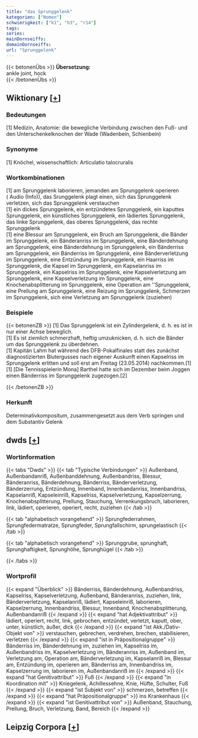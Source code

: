 ```yaml
---
title: "das Sprunggelenk"
kategorien: ["Nomen"]
schwierigkeit: ["k1", "h3", "r14"]
tags:
series:
mainDornseiffs:
domainDornseiffs:
url: "Sprunggelenk"
---
```


{{< betonenÜbs >}}
**Übersetzung:**  
ankle joint, hock  
{{< /betonenÜbs >}}

## Wiktionary [[+](https://de.wiktionary.org/wiki/Sprunggelenk)]

### Bedeutungen
[1] Medizin, Anatomie: die bewegliche Verbindung zwischen den Fuß- und den Unterschenkelknochen der Wade (Wadenbein, Schienbein)  

### Synonyme
[1] Knöchel, wissenschaftlich: Articulatio talocruralis  

### Wortkombinationen
[1] am Sprunggelenk laborieren, jemanden am Sprunggelenk operieren ( Audio (Info)), das Srunggelenk plagt einen, sich das Sprunggelenk verletzen, sich das Sprunggelenk verstauchen  
[1] ein dickes Sprunggelenk, ein entzündetes Sprunggelenk, ein kaputtes Sprunggelenk, ein künstliches Sprunggelenk, ein lädiertes Sprunggelenk, das linke Sprunggelenk, das oberes Sprunggelenk, das rechte Sprunggelenk  
[1] eine Blessur am Sprunggelenk, ein Bruch am Sprunggelenk, die Bänder im Sprunggelenk, ein Bänderanriss im Sprunggelenk, eine Bänderdehnung am Sprunggelenk, eine Bänderdehnung im Sprunggelenk, ein Bänderriss am Sprunggelenk, ein Bänderriss im Sprunggelenk, eine Bänderverletzung im Sprunggelenk, eine Entzündung im Sprunggelenk, ein Haarriss im Sprunggelenk, die Kapsel im Sprunggelenk, ein Kapselanriss im Sprunggelenk, ein Kapselriss im Sprunggelenk, eine Kapselverletzung am Sprunggelenk, eine Kapselverletzung im Sprunggelenk, eine Knochenabsplitterung im Sprunggelenk, eine Operation am ''Sprunggelenk, eine Prellung am Sprunggelenk, eine Reizung im Sprunggelenk, Schmerzen im Sprunggelenk, sich eine Verletzung am Sprunggelenk (zuziehen)  

### Beispiele
{{< betonenZB >}}
[1] Das Sprunggelenk ist ein Zylindergelenk, d. h. es ist in nur einer Achse beweglich.  
[1] Es ist ziemlich schmerzhaft, heftig umzuknicken, d. h. sich die Bänder um das Sprunggelenk zu überdehnen.  
[1] Kapitän Lahm hat während des DFB-Pokalfinales statt des zunächst diagnostizierten Blutergusses nach eigener Auskunft einen Kapselriss im Sprunggelenk erlitten und soll erst am Freitag (23.05.2014) nachkommen.[1]  
[1] [Die Tennisspielerin Mona] Barthel hatte sich im Dezember beim Joggen einen Bänderriss im Sprunggelenk zugezogen.[2]  

{{< /betonenZB >}}
### Herkunft
Determinativkompositum, zusammengesetzt aus dem Verb springen und dem Substantiv Gelenk  



## dwds [[+](https://www.dwds.de/wb/Sprunggelenk)]

### Wortinformation
{{< tabs "Dwds" >}}
{{< tab "Typische Verbindungen" >}}
Außenband, Außenbandanriß, Außenbanddehnung, Außenbandriss, Blessur, Bänderanriss, Bänderdehnung, Bänderriss, Bänderverletzung, Bänderzerrung, Entzündung, Innenband, Innenbandanriss, Innenbandriss, Kapselanriß, Kapseleinriß, Kapselriss, Kapselverletzung, Kapselzerrung, Knochenabsplitterung, Prellung, Stauchung, Verrenkungsbruch, laborieren, link, lädiert, operieren, operiert, recht, zuziehen
{{< /tab >}}

{{< tab "alphabetisch vorangehend" >}}
Sprungfederrahmen, Sprungfedermatratze, Sprungfeder, Sprungfallschirm, sprungelastisch
{{< /tab >}}

{{< tab "alphabetisch vorangehend" >}}
Sprunggrube, sprunghaft, Sprunghaftigkeit, Sprunghöhe, Sprunghügel
{{< /tab >}}

{{< /tabs >}}

### Wortprofil
{{< expand "Überblick" >}} Bänderriss, Bänderdehnung, Außenbandriss, Kapselriss, Kapselverletzung, Außenband, Bänderanriss, zuziehen, link, Bänderverletzung, Kapselanriß, lädiert, Kapseleinriß, laborieren, Kapselzerrung, Innenbandriss, Blessur, Innenband, Knochenabsplitterung, Außenbandanriß {{< /expand >}}
{{< expand "hat Adjektivattribut" >}} lädiert, operiert, recht, link, gebrochen, entzündet, verletzt, kaputt, ober, unter, künstlich, äußer, dick {{< /expand >}}
{{< expand "ist Akk./Dativ-Objekt von" >}} verstauchen, gebrechen, verdrehen, brechen, stabilisieren, verletzen {{< /expand >}}
{{< expand "ist in Präpositionalgruppe" >}} Bänderriss im, Bänderdehnung im, zuziehen im, Kapselriss im, Außenbandriss im, Kapselverletzung im, Bänderanriss im, Außenband im, Verletzung am, Operation am, Bänderverletzung im, Kapselanriß im, Blessur am, Entzündung im, operieren am, Bänderriss am, Innenbandriss im, Kapselzerrung im, laborieren im, Außenbandanriß im {{< /expand >}}
{{< expand "hat Genitivattribut" >}} Fuß {{< /expand >}}
{{< expand "in Koordination mit" >}} Kniegelenk, Achillessehne, Knie, Hüfte, Schulter, Fuß {{< /expand >}}
{{< expand "ist Subjekt von" >}} schmerzen, betreffen {{< /expand >}}
{{< expand "hat Präpositionalgruppe" >}} ins Krankenhaus {{< /expand >}}
{{< expand "ist Genitivattribut von" >}} Außenband, Stauchung, Prellung, Bruch, Verletzung, Band, Bereich {{< /expand >}}

## Leipzig Corpora [[+](https://corpora.uni-leipzig.de/en/res?word=Sprunggelenk&corpusId=deu_newscrawl-public_2018)]

